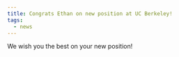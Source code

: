 ```yaml
---
title: Congrats Ethan on new position at UC Berkeley! 
tags:
  - news
---
```


We wish you the best on your new position!
